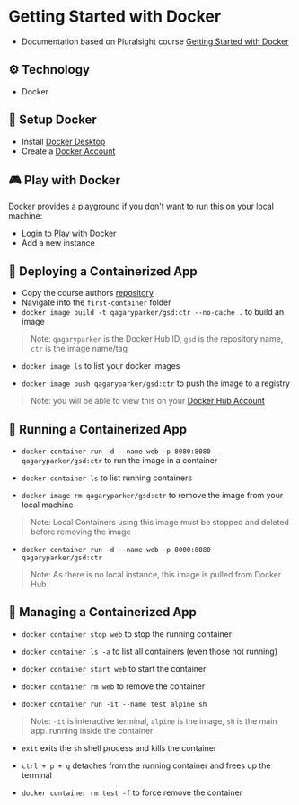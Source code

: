 # Getting Started with Docker

- Documentation based on Pluralsight course [Getting Started with Docker](https://app.pluralsight.com/library/courses/getting-started-docker)

## :gear: Technology
- Docker

## :notebook: Setup Docker

- Install [Docker Desktop](https://www.docker.com/products/docker-desktop)
- Create a [Docker Account](https://hub.docker.com/signup)

## :video_game: Play with Docker
Docker provides a playground if you don't want to run this on your local machine:
- Login to [Play with Docker](https://labs.play-with-docker.com/)
- Add a new instance

## :rocket: Deploying a Containerized App

- Copy the course authors [repository](https://github.com/nigelpoulton/gsd)
- Navigate into the `first-container` folder
- `docker image build -t qagaryparker/gsd:ctr --no-cache .` to build an image

> Note: `qagaryparker` is the Docker Hub ID, `gsd` is the repository name, `ctr` is the image name/tag

- `docker image ls` to list your docker images

- `docker image push qagaryparker/gsd:ctr` to push the image to a registry

> Note: you will be able to view this on your [Docker Hub Account](https://hub.docker.com/repository/docker)

## :runner: Running a Containerized App

- `docker container run -d --name web -p 8080:8080 qagaryparker/gsd:ctr` to run the image in a container

- `docker container ls` to list running containers

- `docker image rm qagaryparker/gsd:ctr` to remove the image from your local machine

> Note: Local Containers using this image must be stopped and deleted before removing the image

- `docker container run -d --name web -p 8000:8080 qagaryparker/gsd:ctr`

> Note: As there is no local instance, this image is pulled from Docker Hub

## :blue_book: Managing a Containerized App

- `docker container stop web` to stop the running container

- `docker container ls -a` to list all containers (even those not running)

- `docker container start web` to start the container

- `docker container rm web` to remove the container

- `docker container run -it --name test alpine sh`

>Note: `-it` is interactive terminal, `alpine` is the image, `sh` is the main app. running inside the container

- `exit` exits the `sh` shell process and kills the container

- `ctrl + p + q` detaches from the running container and frees up the terminal

- `docker container rm test -f` to force remove the container

 
